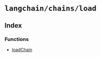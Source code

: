 `langchain/chains/load`
=======================

Index[​](#index "Direct link to Index")
---------------------------------------

### Functions[​](#functions "Direct link to Functions")

*   [loadChain](/docs/api/chains_load/functions/loadChain)